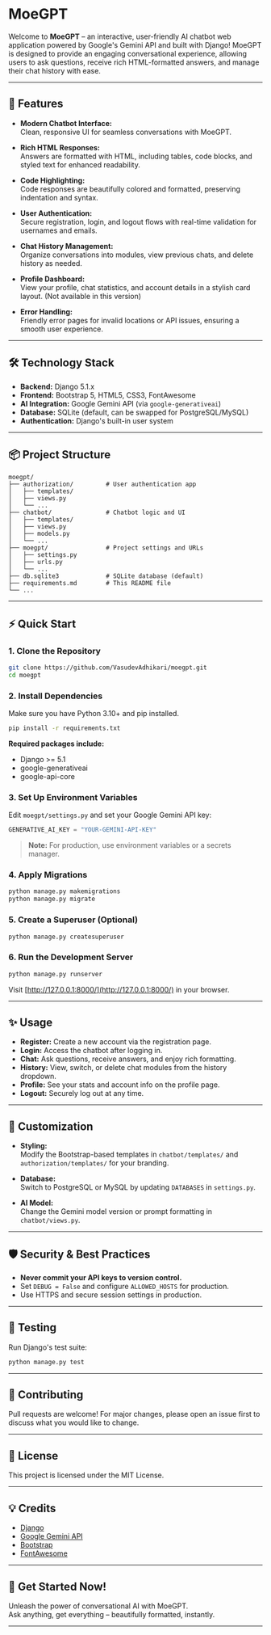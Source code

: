 # MoeGPT

Welcome to **MoeGPT** – an interactive, user-friendly AI chatbot web application powered by Google's Gemini API and built with Django! MoeGPT is designed to provide an engaging conversational experience, allowing users to ask questions, receive rich HTML-formatted answers, and manage their chat history with ease.

---

## 🚀 Features

- **Modern Chatbot Interface:**  
  Clean, responsive UI for seamless conversations with MoeGPT.

- **Rich HTML Responses:**  
  Answers are formatted with HTML, including tables, code blocks, and styled text for enhanced readability.

- **Code Highlighting:**  
  Code responses are beautifully colored and formatted, preserving indentation and syntax.

- **User Authentication:**  
  Secure registration, login, and logout flows with real-time validation for usernames and emails.

- **Chat History Management:**  
  Organize conversations into modules, view previous chats, and delete history as needed.

- **Profile Dashboard:**  
  View your profile, chat statistics, and account details in a stylish card layout. (Not available in this version)

- **Error Handling:**  
  Friendly error pages for invalid locations or API issues, ensuring a smooth user experience.

---

## 🛠️ Technology Stack

- **Backend:** Django 5.1.x
- **Frontend:** Bootstrap 5, HTML5, CSS3, FontAwesome
- **AI Integration:** Google Gemini API (via `google-generativeai`)
- **Database:** SQLite (default, can be swapped for PostgreSQL/MySQL)
- **Authentication:** Django's built-in user system

---

## 📦 Project Structure

```
moegpt/
├── authorization/         # User authentication app
│   ├── templates/
│   ├── views.py
│   └── ...
├── chatbot/               # Chatbot logic and UI
│   ├── templates/
│   ├── views.py
│   ├── models.py
│   └── ...
├── moegpt/                # Project settings and URLs
│   ├── settings.py
│   ├── urls.py
│   └── ...
├── db.sqlite3             # SQLite database (default)
├── requirements.md        # This README file
└── ...
```

---

## ⚡ Quick Start

### 1. Clone the Repository

```bash
git clone https://github.com/VasudevAdhikari/moegpt.git
cd moegpt
```

### 2. Install Dependencies

Make sure you have Python 3.10+ and pip installed.

```bash
pip install -r requirements.txt
```

**Required packages include:**
- Django >= 5.1
- google-generativeai
- google-api-core

### 3. Set Up Environment Variables

Edit `moegpt/settings.py` and set your Google Gemini API key:

```python
GENERATIVE_AI_KEY = "YOUR-GEMINI-API-KEY"
```

> **Note:** For production, use environment variables or a secrets manager.

### 4. Apply Migrations

```bash
python manage.py makemigrations
python manage.py migrate
```

### 5. Create a Superuser (Optional)

```bash
python manage.py createsuperuser
```

### 6. Run the Development Server

```bash
python manage.py runserver
```

Visit [http://127.0.0.1:8000/](http://127.0.0.1:8000/) in your browser.

---

## ✨ Usage

- **Register:** Create a new account via the registration page.
- **Login:** Access the chatbot after logging in.
- **Chat:** Ask questions, receive answers, and enjoy rich formatting.
- **History:** View, switch, or delete chat modules from the history dropdown.
- **Profile:** See your stats and account info on the profile page.
- **Logout:** Securely log out at any time.

---

## 🧩 Customization

- **Styling:**  
  Modify the Bootstrap-based templates in `chatbot/templates/` and `authorization/templates/` for your branding.

- **Database:**  
  Switch to PostgreSQL or MySQL by updating `DATABASES` in `settings.py`.

- **AI Model:**  
  Change the Gemini model version or prompt formatting in `chatbot/views.py`.

---

## 🛡️ Security & Best Practices

- **Never commit your API keys to version control.**
- Set `DEBUG = False` and configure `ALLOWED_HOSTS` for production.
- Use HTTPS and secure session settings in production.

---

## 🧪 Testing

Run Django's test suite:

```bash
python manage.py test
```

---

## 🤝 Contributing

Pull requests are welcome! For major changes, please open an issue first to discuss what you would like to change.

---

## 📄 License

This project is licensed under the MIT License.

---

## 💡 Credits

- [Django](https://www.djangoproject.com/)
- [Google Gemini API](https://ai.google.dev/)
- [Bootstrap](https://getbootstrap.com/)
- [FontAwesome](https://fontawesome.com/)

---

## 🌟 Get Started Now!

Unleash the power of conversational AI with MoeGPT.  
Ask anything, get everything – beautifully formatted, instantly.

---
